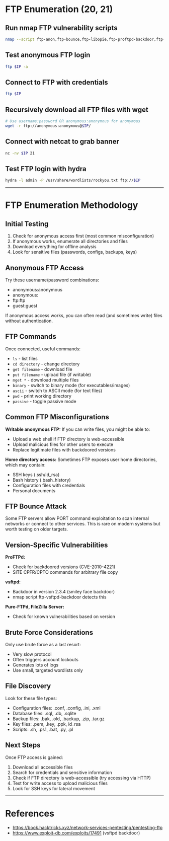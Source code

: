 # FTP Enumeration (20, 21)

## Run nmap FTP vulnerability scripts
```bash
nmap --script ftp-anon,ftp-bounce,ftp-libopie,ftp-proftpd-backdoor,ftp-vsftpd-backdoor,ftp-vuln-cve2010-4221 -p 21 $IP
```

## Test anonymous FTP login
```bash
ftp $IP -a
```

## Connect to FTP with credentials
```bash
ftp $IP
```

## Recursively download all FTP files with wget
```bash
# Use username:password OR anonymous:anonymous for anonymous
wget -r ftp://anonymous:anonymous@$IP/
```

## Connect with netcat to grab banner
```bash
nc -nv $IP 21
```

## Test FTP login with hydra
```bash
hydra -l admin -P /usr/share/wordlists/rockyou.txt ftp://$IP
```

---

# FTP Enumeration Methodology

## Initial Testing

1. Check for anonymous access first (most common misconfiguration)
2. If anonymous works, enumerate all directories and files
3. Download everything for offline analysis
4. Look for sensitive files (passwords, configs, backups, keys)

## Anonymous FTP Access

Try these username/password combinations:
- anonymous:anonymous
- anonymous:
- ftp:ftp
- guest:guest

If anonymous access works, you can often read (and sometimes write) files without authentication.

## FTP Commands

Once connected, useful commands:
- `ls` - list files
- `cd directory` - change directory
- `get filename` - download file
- `put filename` - upload file (if writable)
- `mget *` - download multiple files
- `binary` - switch to binary mode (for executables/images)
- `ascii` - switch to ASCII mode (for text files)
- `pwd` - print working directory
- `passive` - toggle passive mode

## Common FTP Misconfigurations

**Writable anonymous FTP:**
If you can write files, you might be able to:
- Upload a web shell if FTP directory is web-accessible
- Upload malicious files for other users to execute
- Replace legitimate files with backdoored versions

**Home directory access:**
Sometimes FTP exposes user home directories, which may contain:
- SSH keys (.ssh/id_rsa)
- Bash history (.bash_history)
- Configuration files with credentials
- Personal documents

## FTP Bounce Attack

Some FTP servers allow PORT command exploitation to scan internal networks or connect to other services. This is rare on modern systems but worth testing on older targets.

## Version-Specific Vulnerabilities

**ProFTPd:**
- Check for backdoored versions (CVE-2010-4221)
- SITE CPFR/CPTO commands for arbitrary file copy

**vsftpd:**
- Backdoor in version 2.3.4 (smiley face backdoor)
- nmap script ftp-vsftpd-backdoor detects this

**Pure-FTPd, FileZilla Server:**
- Check for known vulnerabilities based on version

## Brute Force Considerations

Only use brute force as a last resort:
- Very slow protocol
- Often triggers account lockouts
- Generates lots of logs
- Use small, targeted wordlists only

## File Discovery

Look for these file types:
- Configuration files: .conf, .config, .ini, .xml
- Database files: .sql, .db, .sqlite
- Backup files: .bak, .old, .backup, .zip, .tar.gz
- Key files: .pem, .key, .ppk, id_rsa
- Scripts: .sh, .ps1, .bat, .py, .pl

## Next Steps

Once FTP access is gained:
1. Download all accessible files
2. Search for credentials and sensitive information
3. Check if FTP directory is web-accessible (try accessing via HTTP)
4. Test for write access to upload malicious files
5. Look for SSH keys for lateral movement

---

# References

- https://book.hacktricks.xyz/network-services-pentesting/pentesting-ftp
- https://www.exploit-db.com/exploits/17491 (vsftpd backdoor)

